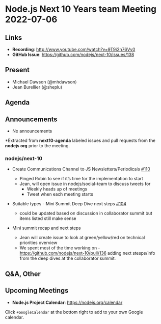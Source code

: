 # Node.js  Next 10 Years team Meeting 2022-07-06

## Links

* **Recording**:  <http://www.youtube.com/watch?v=9T9i2h76Vv0>
* **GitHub Issue**: <https://github.com/nodejs/next-10/issues/138>

## Present

* Michael Dawson (@mhdawson)
* Jean Burellier (@sheplu)

## Agenda

## Announcements

* No announcements

*Extracted from **next10-agenda** labeled issues and pull requests from the **nodejs org** prior to the meeting.

### nodejs/next-10

* Create Communications Channel to JS Newsletters/Periodicals [#110](https://github.com/nodejs/next-10/issues/110)
  * Pinged Robin to see if it’s time for the implementation to start
  * Jean, will open issue in nodejs/social-team to discuss tweets for
    * Weekly heads up of meetings
    * Tweet when each meeting starts

* Suitable types - Mini Summit Deep Dive next steps [#104](https://github.com/nodejs/next-10/issues/104)
  * could be updated based on discussion in collaborator summit but items listed still make sense

* Mini summit recap and next steps
  * Jean will create issue to look at green/yellow/red on technical priorities overview
  * We spent most of the time working on - https://github.com/nodejs/next-10/pull/136 adding
    next stesps/info from the deep dives at the collaborator summit.

## Q&A, Other

## Upcoming Meetings

* **Node.js Project Calendar**: <https://nodejs.org/calendar>

Click `+GoogleCalendar` at the bottom right to add to your own Google calendar.
